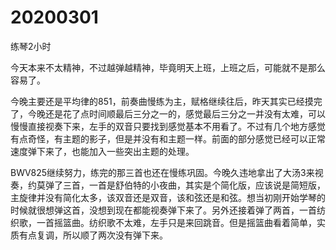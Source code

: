 # 20200301

练琴2小时

今天本来不太精神，不过越弹越精神，毕竟明天上班，上班之后，可能就不是那么容易了。

今晚主要还是平均律的851，前奏曲慢练为主，赋格继续往后，昨天其实已经摸完了，今晚还是花了点时间顺最后三分之一的，感觉最后三分之一并没有太难，可以慢慢直接视奏下来，左手的双音只要找到感觉基本不用看了。不过有几个地方感觉有点奇怪，有主题的影子，但是并没有和主题一样。前面的部分感觉已经可以正常速度弹下来了，也能加入一些突出主题的处理。

BWV825继续努力，练完的那三首也还在慢练巩固。今晚久违地拿出了大汤3来视奏，约莫弹了三首，一首是舒伯特的小夜曲，其实是个简化版，应该说是简短版，主旋律并没有简化太多，该双音还是双音，该和弦还是和弦。想当初刚开始学琴的时候就很想弹这首，没想到现在都能视奏弹下来了。另外还接着弹了两首，一首纺织歌，一首摇篮曲。纺织歌不太难，左手只是来回跳音。但是摇篮曲看着简单，实质有点复调，所以顺了两次没有弹下来。
